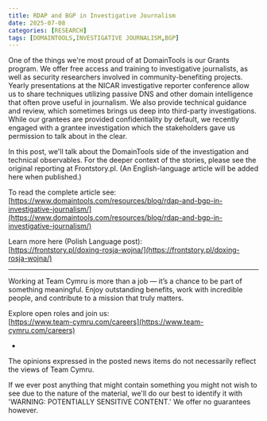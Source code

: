 ```yaml
---
title: RDAP and BGP in Investigative Journalism
date: 2025-07-08
categories: [RESEARCH]
tags: [DOMAINTOOLS,INVESTIGATIVE JOURNALISM,BGP]
---
```


One of the things we're most proud of at DomainTools is our Grants program. We offer free access and training to investigative journalists, as well as security researchers involved in community-benefiting projects. Yearly presentations at the NICAR investigative reporter conference allow us to share techniques utilizing passive DNS and other domain intelligence that often prove useful in journalism. We also provide technical guidance and review, which sometimes brings us deep into third-party investigations. While our grantees are provided confidentiality by default, we recently engaged with a grantee investigation which the stakeholders gave us permission to talk about in the clear.  

In this post, we'll talk about the DomainTools side of the investigation and technical observables. For the deeper context of the stories, please see the original reporting at Frontstory.pl. (An English-language article will be added here when published.)  

To read the complete article see:  
[https://www.domaintools.com/resources/blog/rdap-and-bgp-in-investigative-journalism/](https://www.domaintools.com/resources/blog/rdap-and-bgp-in-investigative-journalism/)  

Learn more here (Polish Language post):  
[https://frontstory.pl/doxing-rosja-wojna/](https://frontstory.pl/doxing-rosja-wojna/)  

---  

Working at Team Cymru is more than a job — it’s a chance to be part of something meaningful. Enjoy outstanding benefits, work with incredible people, and contribute to a mission that truly matters.  

Explore open roles and join us:  
[https://www.team-cymru.com/careers](https://www.team-cymru.com/careers)  

*
The opinions expressed in the posted news items do not necessarily reflect the views of Team Cymru.  

If we ever post anything that might contain something you might not wish to see due to the nature of the material, we'll do our best to identify it with 'WARNING: POTENTIALLY SENSITIVE CONTENT.' We offer no guarantees however.